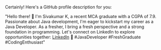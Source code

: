 Certainly! Here's a GitHub profile description for you:

"Hello there! 👋 I'm Sivakumar K, a recent MCA graduate with a CGPA of 7.9.
Passionate about Java development, I'm eager to kickstart my career as a Java Developer. As a fresher, I bring a fresh perspective and a strong foundation in programming. 
Let's connect on LinkedIn to explore opportunities together: [LinkedIn](https://www.linkedin.com/in/sivakumar45) 
🚀 #JavaDeveloper #FreshGraduate #CodingEnthusiast"
